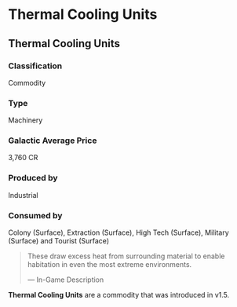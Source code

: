 # Thermal Cooling Units
## Thermal Cooling Units

		

### Classification

Commodity

### Type

Machinery

### Galactic Average Price

3,760 CR

### Produced by

Industrial

### Consumed by

Colony (Surface), Extraction (Surface), High Tech (Surface), Military (Surface) and Tourist (Surface)

> 
> 
> These draw excess heat from surrounding material to enable habitation in even the most extreme environments.
> 
> 
> — In-Game Description
> 

**Thermal Cooling Units** are a commodity that was introduced in v1.5.